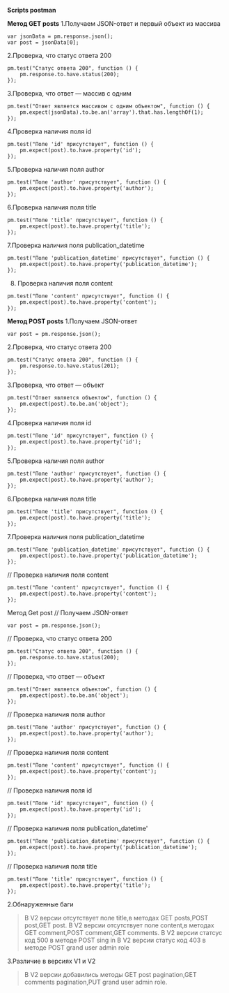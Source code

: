 __Scripts postman__

__Метод GET posts__
1.Получаем JSON-ответ и первый объект из массива
```
var jsonData = pm.response.json();
var post = jsonData[0];
```

2.Проверка, что статус ответа 200
```
pm.test("Статус ответа 200", function () {
    pm.response.to.have.status(200);
});
```

3.Проверка, что ответ — массив с одним 
```
pm.test("Ответ является массивом с одним объектом", function () {
    pm.expect(jsonData).to.be.an('array').that.has.lengthOf(1);
});
```
4.Проверка наличия поля id
```
pm.test("Поле 'id' присутствует", function () {
    pm.expect(post).to.have.property('id');
});
```
5.Проверка наличия поля author
```
pm.test("Поле 'author' присутствует", function () {
    pm.expect(post).to.have.property('author');
});
```
6.Проверка наличия поля title
```
pm.test("Поле 'title' присутствует", function () {
    pm.expect(post).to.have.property('title');
});
```
7.Проверка наличия поля publication_datetime
```
pm.test("Поле 'publication_datetime' присутствует", function () {
    pm.expect(post).to.have.property('publication_datetime');
});
```
8. Проверка наличия поля content
```
pm.test("Поле 'content' присутствует", function () {
    pm.expect(post).to.have.property('content');
});
```
__Mетод POST posts__
1.Получаем JSON-ответ
```
var post = pm.response.json();
```
2.Проверка, что статус ответа 200
```
pm.test("Статус ответа 200", function () {
    pm.response.to.have.status(201);
});
```
3.Проверка, что ответ — объект
```
pm.test("Ответ является объектом", function () {
    pm.expect(post).to.be.an('object');
});
```
4.Проверка наличия поля id
```
pm.test("Поле 'id' присутствует", function () {
    pm.expect(post).to.have.property('id');
});
```
5.Проверка наличия поля author
```
pm.test("Поле 'author' присутствует", function () {
    pm.expect(post).to.have.property('author');
});
```
6.Проверка наличия поля title
```
pm.test("Поле 'title' присутствует", function () {
    pm.expect(post).to.have.property('title');
});
```
7.Проверка наличия поля publication_datetime

```
pm.test("Поле 'publication_datetime' присутствует", function () {
    pm.expect(post).to.have.property('publication_datetime');
});
```
// Проверка наличия поля content
```
pm.test("Поле 'content' присутствует", function () {
    pm.expect(post).to.have.property('content');
});
```
Метод Get post
// Получаем JSON-ответ
```
var post = pm.response.json();
```
// Проверка, что статус ответа 200
```
pm.test("Статус ответа 200", function () {
    pm.response.to.have.status(200);
});
```
// Проверка, что ответ — объект
```
pm.test("Ответ является объектом", function () {
    pm.expect(post).to.be.an('object');
});
```
// Проверка наличия поля author
```
pm.test("Поле 'author' присутствует", function () {
    pm.expect(post).to.have.property('author');
});
```
// Проверка наличия поля content
```
pm.test("Поле 'content' присутствует", function () {
    pm.expect(post).to.have.property('content');
});
```
// Проверка наличия поля id
```
pm.test("Поле 'id' присутствует", function () {
    pm.expect(post).to.have.property('id');
});
```
// Проверка наличия поля publication_datetime'
```
pm.test("Поле 'publication_datetime' присутствует", function () {
    pm.expect(post).to.have.property('publication_datetime');
});
```
// Проверка наличия поля title
```
pm.test("Поле 'title' присутствует", function () {
    pm.expect(post).to.have.property('title');
});
```

2.Обнаруженные баги 

>В V2 версии отсутствует поле title,в методах GET posts,POST post,GET post.
B V2 версии отсутствует поле content,в методах GET comment,POST comment,GET comments.
В V2 версии статсус код 500 в методе POST sing in
B V2 версии статус код 403 в методе POST grand user admin role


3.Различие в версиях V1 и V2

>В V2 версии добавились методы GET post pagination,GET comments pagination,PUT grand user admin role.


